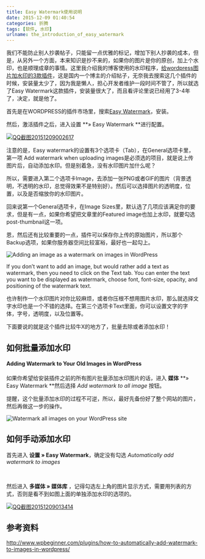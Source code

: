 ```yaml
---
title: Easy Watermark使用说明
date: 2015-12-09 01:40:54
categories: 折腾
tags: [软件, 水印]
urlname: the_introduction_of_easy_watermark
---
```


我们不能防止别人抄袭帖子，只能留一点优雅的标记，增加下别人抄袭的成本，但是，从另外一个方面，本来知识是抄不来的，如果你的图片是你的原创，加上个水印，也是顺理成章的事情。这里我介绍我的博客使用的水印程序，[给wordpress图片加水印的3款插件](http://www.lyoyoo.com/index.php/archives/1250)，这是国内一个博主的介绍帖子，无奈我去搜索这几个插件的时候，安装量太少了，因为我是懒人，担心开发者维护一段时间不管了，所以就选了Easy Watermark这款插件，安装量很大了，而且看评论里说已经用了3-4年了，决定，就是他了。

首先是在WORDPRESS的插件市场里，搜索[Easy Watermark](http://wordpress.org/plugins/easy-watermark/)，安装。

然后，激活插件之后，进入设置 **» Easy Watermark **进行配置。

[![QQ截图20151209002617](http://www.wuliaole.com/wp-content/uploads/2015/12/QQ截图20151209002617-300x260.png)](http://www.wuliaole.com/wp-content/uploads/2015/12/QQ截图20151209002617.png)

注意的是，Easy watermark的设置有3个选项卡（Tab），在General选项卡里，第一项 Add watermark when uploading images是必须选的项目，就是说上传图片后，自动添加水印。但是别着急，没有水印图片加什么呢？

所以，需要进入第二个选项卡Image，去添加一张PNG或者GIF的图片（背景透明，不透明的水印，总觉得效果不是特别好）。然后可以选择图片的透明度，位置，以及是否缩放你的水印图片。

回来说第一个General选项卡，在Image Sizes里，默认选了几项应该满足你的要求，但是有一点，如果你希望把文章里的Featured image也加上水印，就要勾选post-thumbnail这一项。

恩，然后还有比较重要的一点，插件可以保存你上传的原始图片，所以那个Backup选项，如果你服务器空间比较富裕，最好也一起勾上。

![Adding an image as a watermark on images in WordPress](http://cdn2.wpbeginner.com/wp-content/uploads/2014/06/watermark-image.png "Adding an image as a watermark on images in WordPress")

If you don’t want to add an image, but would rather add a text as watermark, then you need to click on the Text tab. You can enter the text you want to be displayed as watermark, choose font, font-size, opacity, and positioning of the watermark text.

也许制作一个水印图片对你比较麻烦，或者你压根不想用图片水印，那么就选择文字水印也是一个不错的选择。在第三个选项卡Text里面，你可以设置文字的字体，字号，透明度，以及位置等。

下面要说的就是这个插件比较牛X的地方了，批量去除或者添加水印！

## 如何批量添加水印

#### Adding Watermark to Your Old Images in WordPress

如果你希望给安装插件之前的所有图片批量添加水印图片的话，进入 **媒体** **» Easy Watermark **然后选择 _Add watermark to all image_ 按钮。

提醒，这个批量添加水印的过程不可逆，所以，最好先备份好了整个网站的图片，然后再做这一步的操作。

![Watermark all images on your WordPress site](http://cdn2.wpbeginner.com/wp-content/uploads/2014/06/watermark-all-images.png "Watermark all images on your WordPress site")

## 如何手动添加水印

首先进入 **设置 » Easy Watermark**，确定没有勾选 _Automatically add watermark to images_

&nbsp;

然后进入 **多媒体 » 媒体库** ，记得勾选左上角的图片显示方式，需要用列表的方式，否则是看不到如图上面的单独添加水印的选项的。

[![QQ截图20151209013414](http://www.wuliaole.com/wp-content/uploads/2015/12/QQ截图20151209013414-300x141.png)](http://www.wuliaole.com/wp-content/uploads/2015/12/QQ截图20151209013414.png)

## 参考资料

http://www.wpbeginner.com/plugins/how-to-automatically-add-watermark-to-images-in-wordpress/

&nbsp;